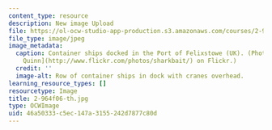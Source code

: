 ```yaml
---
content_type: resource
description: New image Upload
file: https://ol-ocw-studio-app-production.s3.amazonaws.com/courses/2-964-economics-of-marine-transportation-industries-fall-2006/46a50333c5ec147a3155242d7877c80d_2-964f06-th.jpg
file_type: image/jpeg
image_metadata:
  caption: Container ships docked in the Port of Felixstowe (UK). (Photo by [Jeremy
    Quinn](http://www.flickr.com/photos/sharkbait/) on Flickr.)
  credit: ''
  image-alt: Row of container ships in dock with cranes overhead.
learning_resource_types: []
resourcetype: Image
title: 2-964f06-th.jpg
type: OCWImage
uid: 46a50333-c5ec-147a-3155-242d7877c80d
---
```

